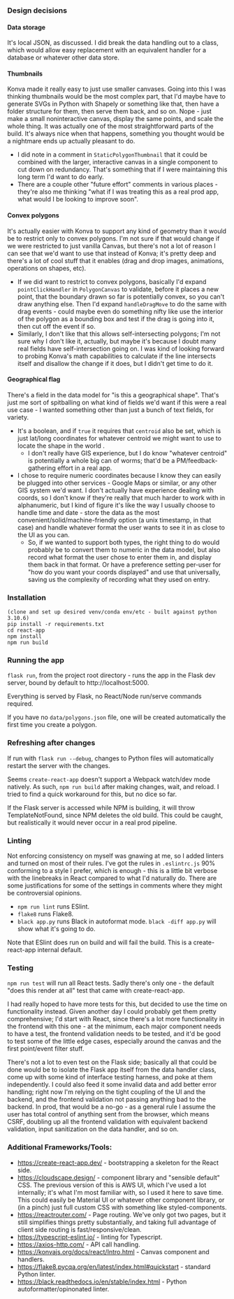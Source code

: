 ### Design decisions

#### Data storage 
It's local JSON, as discussed. I did break the data handling out to a class, which would allow easy replacement with an equivalent handler for a database or whatever other 
  data store.

#### Thumbnails
Konva made it really easy to just use smaller canvases. Going into this I was thinking thumbnails would be the most complex part, that I'd maybe have to generate SVGs in Python with 
Shapely or something like that, then have a folder structure for them, then serve them back, and so on. Nope - just make a small noninteractive canvas, display the same points, and scale 
the whole thing. It was actually one of the most straightforward parts of the build. It's always nice when that happens, something you thought would be a nightmare ends up actually 
pleasant to do.
* I did note in a comment in `StaticPolygonThumbnail` that it could be combined with the larger, interactive canvas in a single component to cut down on redundancy. That's something 
  that if I were maintaining this long term I'd want to do early.
* There are a couple other "future effort" comments in various places - they're also me thinking "what if I was treating this as a real prod app, what would I be looking to improve soon".

#### Convex polygons
  It's actually easier with Konva to support any kind of geometry than it would be to restrict only to convex polygons. I'm not sure if that would change if we were 
  restricted to just vanilla Canvas, but there's not a lot of reason I can see that we'd want to use that instead of Konva; it's pretty deep and there's a lot of cool stuff that it 
  enables (drag and drop images, animations, operations on shapes, etc).
  * If we did want to restrict to convex polygons, basically I'd expand `pointClickHandler` in `PolygonCanvas` to validate, before it places a new point, that the boundary drawn so far 
    is potentially convex, so you can't draw anything else. Then I'd expand `handleDragMove` to do the same with drag events - could maybe even do something nifty like use the interior of 
    the polygon as a bounding box and test if the drag is going into it, then cut off the event if so. 
  * Similarly, I don't like that this allows self-intersecting polygons; I'm not sure why I don't like it, actually, but maybe it's because I doubt many real fields have 
    self-intersection going on. I was kind of looking forward to probing Konva's math capabilities to calculate if the line intersects itself and disallow the change if it does, but I 
    didn't get time to do it.

#### Geographical flag
There's a field in the data model for "is this a geographical shape". That's just me sort of spitballing on what kind of fields we'd want if this were a real use case - I wanted 
something other than just a bunch of text fields, for variety. 
* It's a boolean, and if `true` it requires that `centroid` also be set, which is just lat/long coordinates for whatever centroid we might want to use to locate the shape in the world .
  * I don't really have GIS experience, but I do know "whatever centroid" is potentially a whole big can of worms; that'd be a PM/feedback-gathering effort in a real app.
* I chose to require numeric coordinates because I know they can easily be plugged into other services - Google Maps or similar, or any other GIS system we'd want. I don't actually 
  have experience dealing with coords, so I don't know if they're really that much harder to work with in alphanumeric, but I kind of figure it's like the way I usually choose to handle 
  time and date - store the data as the most convenient/solid/machine-friendly option (a unix timestamp, in that case) and handle whatever format the user wants to see it in as close to the 
  UI as you can.
    * So, if we wanted to support both types, the right thing to do would probably be to convert them to numeric in the data model, but also record what format the user chose to enter 
      them in, and display them back in that format. Or have a preference setting per-user for "how do you want your coords displayed" and use that universally, saving us the complexity 
      of recording what they used on entry.

### Installation
```
(clone and set up desired venv/conda env/etc - built against python 3.10.6)
pip install -r requirements.txt
cd react-app
npm install
npm run build
```

### Running the app
`flask run`, from the project root directory - runs the app in the Flask dev server, bound by default to http://localhost:5000.

Everything is served by Flask, no React/Node run/serve commands required.

If you have no `data/polygons.json` file, one will be created automatically the first time you create a polygon.

### Refreshing after changes
If run with `flask run --debug`, changes to Python files will automatically restart the server with the changes.

Seems `create-react-app` doesn't support a Webpack watch/dev mode natively. As such, `npm run build` after making changes, wait, and reload. I tried to find a quick workaround for this, 
but no dice so far.

If the Flask server is accessed while NPM is building, it will throw TemplateNotFound, since NPM deletes the old build. This could be caught, but realistically it would never occur in a 
real prod pipeline.

### Linting
Not enforcing consistency on myself was gnawing at me, so I added linters and turned on most of their rules. I've got the rules in `.eslintrc.js` 90% conforming to a style I prefer, 
which is enough - this is a little bit verbose with the linebreaks in React compared to what I'd naturally do. There are some justifications for some of the settings in comments where they 
might be controversial opinions. 

* `npm run lint` runs ESlint.
* `flake8` runs Flake8.
* `black app.py` runs Black in autoformat mode. `black -diff app.py` will show what it's going to do.

Note that ESlint does run on build and will fail the build. This is a create-react-app internal default.

### Testing
`npm run test` will run all React tests. Sadly there's only one - the default "does this render at all" test that came with create-react-app.

I had really hoped to have more tests for this, but decided to use the time on functionality instead. Given another day I could probably get them pretty comprehensive; I'd start with React, 
since there's a lot more functionality in the frontend with this one - at the minimum, each major component needs to have a test, the frontend validation needs to be tested, and it'd be 
good to test some of the little edge cases, especially around the canvas and the first point/event filter stuff.

There's not a lot to even test on the Flask side; basically all that could be done would be to isolate the Flask app itself from the data handler class, come up with some kind of 
interface testing harness, and poke at them independently. I could also feed it some invalid data and add better error handling; right now I'm relying on the tight coupling of the UI and 
the backend, and the frontend validation not passing anything bad to the backend. In prod, that would be a no-go - as a general rule I assume the user has total control of anything sent 
from the browser, which means CSRF, doubling up all the frontend validation with equivalent backend validation, input sanitization on the data handler, and so on. 

### Additional Frameworks/Tools:
* https://create-react-app.dev/ - bootstrapping a skeleton for the React side.
* https://cloudscape.design/ - component library and "sensible default" CSS. The previous version of this is AWS UI, which I've used a lot internally; it's what I'm most familiar with, so I 
  used it here to save time. This could easily be Material UI or whatever other component library, or (in a pinch) just full custom CSS with something like styled-components.
* https://reactrouter.com/ - Page routing. We've only got two pages, but it still simplifies things pretty substantially, and taking full advantage of client side routing is 
  fast/responsive/clean.
* https://typescript-eslint.io/ - linting for Typescript.
* https://axios-http.com/ - API call handling.
* https://konvajs.org/docs/react/Intro.html - Canvas component and handlers.
* https://flake8.pycqa.org/en/latest/index.html#quickstart - standard Python linter.
* https://black.readthedocs.io/en/stable/index.html - Python autoformatter/opinonated linter.